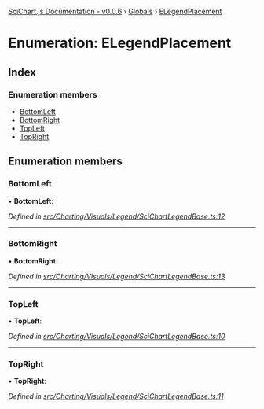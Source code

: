 [SciChart.js Documentation - v0.0.6](../README.md) › [Globals](../globals.md) › [ELegendPlacement](elegendplacement.md)

# Enumeration: ELegendPlacement

## Index

### Enumeration members

* [BottomLeft](elegendplacement.md#bottomleft)
* [BottomRight](elegendplacement.md#bottomright)
* [TopLeft](elegendplacement.md#topleft)
* [TopRight](elegendplacement.md#topright)

## Enumeration members

###  BottomLeft

• **BottomLeft**:

*Defined in [src/Charting/Visuals/Legend/SciChartLegendBase.ts:12](https://github.com/ABTSoftware/SciChart.Dev/blob/ff9f38d289/Web/src/SciChart/src/Charting/Visuals/Legend/SciChartLegendBase.ts#L12)*

___

###  BottomRight

• **BottomRight**:

*Defined in [src/Charting/Visuals/Legend/SciChartLegendBase.ts:13](https://github.com/ABTSoftware/SciChart.Dev/blob/ff9f38d289/Web/src/SciChart/src/Charting/Visuals/Legend/SciChartLegendBase.ts#L13)*

___

###  TopLeft

• **TopLeft**:

*Defined in [src/Charting/Visuals/Legend/SciChartLegendBase.ts:10](https://github.com/ABTSoftware/SciChart.Dev/blob/ff9f38d289/Web/src/SciChart/src/Charting/Visuals/Legend/SciChartLegendBase.ts#L10)*

___

###  TopRight

• **TopRight**:

*Defined in [src/Charting/Visuals/Legend/SciChartLegendBase.ts:11](https://github.com/ABTSoftware/SciChart.Dev/blob/ff9f38d289/Web/src/SciChart/src/Charting/Visuals/Legend/SciChartLegendBase.ts#L11)*
